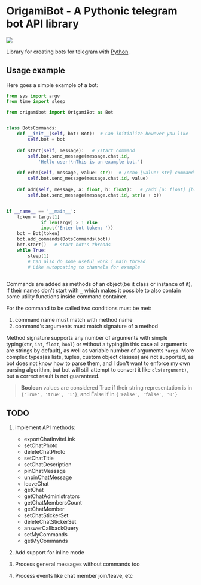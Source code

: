 # OrigamiBot - A Pythonic telegram bot API library

![](./imgs/logo.png)

Library for creating bots for telegram with [Python](https://www.python.org/). 

## Usage example

Here goes a simple example of a bot:

```python
from sys import argv
from time import sleep

from origamibot import OrigamiBot as Bot


class BotsCommands:
    def __init__(self, bot: Bot):  # Can initialize however you like
        self.bot = bot
        
    def start(self, message):   # /start command
        self.bot.send_message(message.chat.id,
            'Hello user!\nThis is an example bot.')
    
    def echo(self, message, value: str):  # /echo [value: str] command
        self.bot.send_message(message.chat.id, value)
     
    def add(self, message, a: float, b: float):   # /add [a: float] [b: float] command
        self.bot.send_message(message.chat.id, str(a + b))


if __name__ == '__main__':
    token = (argv[1]
             if len(argv) > 1 else 
             input('Enter bot token: '))
    bot = Bot(token)
    bot.add_commands(BotsCommands(bot))
    bot.start()   # start bot's threads
    while True:
        sleep(1)
        # Can also do some useful work i main thread
        # Like autoposting to channels for example
     
```

Commands are added as methods of an object(be it class or instance of it), if their names don't start with `_` which makes it possible to also contain some utility functions inside command container. 

For the command to be called two conditions must be met:

1. command name must match with method name
2. command's arguments must match signature of a method

Method signature supports any number of arguments with simple typing(`str`, `int`, `float`, `bool`) or without a typing(in this case all arguments are strings by default), as well as variable number of arguments `*args`. More complex types(as lists, tuples, custom object classes) are not supported, as bot does not know how to parse them, and I don't want to enforce my own parsing algorithm, but bot will still attempt to convert it like `cls(argument)`, but a correct result is not guaranteed.

> **Boolean** values are considered True if their string representation is in `{'True', 'true', '1'}`, and False if in `{'False', 'false', '0'}`

## TODO

1. implement API methods:

   -  exportChatInviteLink
   -  setChatPhoto
   -  deleteChatPhoto
   -  setChatTitle
   -  setChatDescription
   -  pinChatMessage
   -  unpinChatMessage
   -  leaveChat
   -  getChat
   -  getChatAdministrators
   -  getChatMembersCount
   -  getChatMember
   -  setChatStickerSet
   -  deleteChatStickerSet
   -  answerCallbackQuery
   -  setMyCommands
   - getMyCommands

2. Add support for inline mode
3. Process general messages without commands too
4. Process events like chat member join/leave, etc